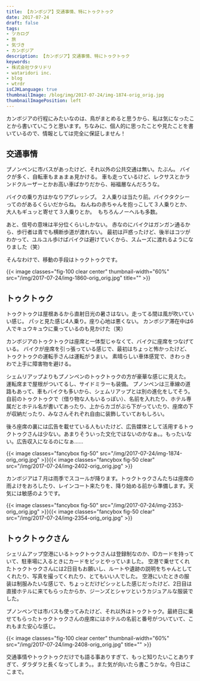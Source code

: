 ```yaml
---
title: 【カンボジア】交通事情、特にトゥクトゥク
date: 2017-07-24
draft: false
tags:
- ツカログ
- 旅
- 気づき
- カンボジア
description: 【カンボジア】交通事情、特にトゥクトゥク
keywords:
- 株式会社ワタリドリ
- wataridori inc.
- blog
- wtrdr
isCJKLanguage: true
thumbnailImage: /blog/img/2017-07-24/img-1874-orig_orig.jpg
thumbnailImagePosition: left
---
```

カンボジアの行程にみたいなのは、鳥がまとめると思うから、私は気になったことから書いていこうと思います。ちなみに、個人的に思ったことや見たことを書いているので、情報としては完全に保証しません！

## 交通事情
プノンペンに市バスがあったけど、それ以外の公共交通は無い。たぶん。
バイクが多く、自転車もまぁまぁ見かける。
車も走っているけど、レクサスとかランドクルーザーとかお高い車ばかりだから、裕福層なんだろうな。

バイクの乗り方はかなりアグレッシブ。
２人乗りは当たり前。バイクタクシーってのがあるくらいだからね。
ねんねの赤ちゃんを抱っこして３人乗りとか、大人もギュッと寄せて３人乗りとか。 
もちろんノーヘルも多数。

あと、信号の意味は半分位くらいしかない。
赤なのにバイクはガンガン通るから、歩行者は青でも横断歩道が渡れない。
最初は戸惑ったけど、後半はコツがわかって、ユルユル歩けばバイクは避けていくから、スムーズに渡れるようになりました（笑）

そんなわけで、移動の手段はトゥクトゥクです。

{{< image classes="fig-100 clear center" thumbnail-width="60%" src="/img/2017-07-24/img-1860-orig_orig.jpg" title="" >}}

## トゥクトゥク
トゥクトゥクは屋根あるから直射日光の暑さはない。走ってる間は風が吹いていい感じ。
パッと見た感じ4人乗り。座り心地は悪くない。
カンボジア滞在中は6人でキュウキュウに乗っているのも見かけた（笑）

カンボジアのトゥクトゥクは座席と一体型じゃなくて、バイクに座席をつなげている。
バイクが座席を引っ張っている感じで、最初はちょっと怖かったけど、トゥクトゥクの運転手さんは運転がうまい。
素晴らしい車体感覚で、きわっきわで上手に障害物を避ける。

シェムリアップよりもプノンペンのトゥクトゥクの方が豪華な感じに見えた。
運転席まで屋根がついてるし、サイドミラーも装備。
プノンペンは三車線の道路もあって、車もバイクも多いから、シェムリアップとは別の進化をしてそう。
自前のトゥクトゥクで（借り物な人もいるっぽい）、名前を入れたり、ホテル専属だとホテル名が書いてあったり、上からカゴがぶら下がっていたり、座席の下が収納だったり、みなさんそれぞれ自由に装飾していておもしろい。

後ろ座席の裏には広告を載せている人もいたけど、広告媒体として活用するトゥクトゥクさんは少ない。あまりそういった文化ではないのかなぁ。。もったいない。広告収入になるのになぁ……

{{< image classes="fancybox fig-50" src="/img/2017-07-24/img-1874-orig_orig.jpg" >}}{{< image classes="fancybox fig-50 clear" src="/img/2017-07-24/img-2402-orig_orig.jpg" >}}

カンボジアは７月は雨季でスコールが降ります。トゥクトゥクさんたちは座席の雨よけをおろしたり、レインコート来たりを、降り始める前から準備します。天気には敏感のようです。

{{< image classes="fancybox fig-50" src="/img/2017-07-24/img-2353-orig_orig.jpg" >}}{{< image classes="fancybox fig-50 clear" src="/img/2017-07-24/img-2354-orig_orig.jpg" >}}

## トゥクトゥクさん
シェリムアップ空港にいるトゥクトゥクさんは登録制なのか、IDカードを持っていて、駐車場に入るときにカードをピッとやっていました。
空港で乗せてくれたトゥクトゥクさんには2日目もお願いし、ルートや遺跡の説明をちゃんとしてくれたり、写真を撮ってくれたり、とてもいい人でした。
空港にいたときの服装は制服みたいな感じで、ちょっとだけピシッとした感じだったけど、2日目は直接ホテルに来てもらったからか、ジーンズとシャツというカジュアルな服装でした。

プノンペンでは市バスも使ってみたけど、それ以外はトゥクトゥク。最終日に乗せてもらったトゥクトゥクさんの座席にはホテルの名前と番号がついていて、これもまた安心な感じ。

{{< image classes="fig-100 clear center" thumbnail-width="60%" src="/img/2017-07-24/img-2408-orig_orig.jpg" title="" >}}

交通事情やトゥクトゥクだけでも語る事ありすぎて、もっと知りたいことありすぎて、ダラダラと長くなってしまう。。また気が向いたら書こうかな。今日はここまで。
